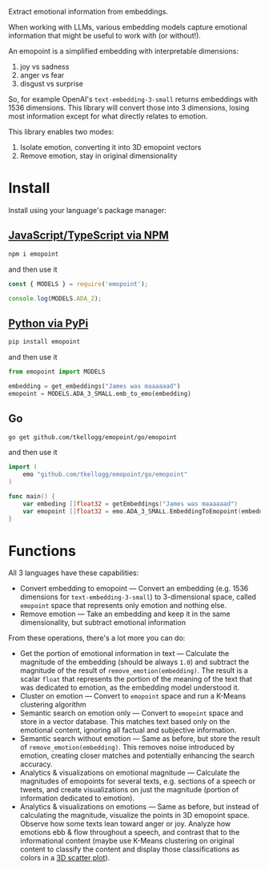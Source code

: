 Extract emotional information from embeddings.

When working with LLMs, various embedding models capture emotional information 
that might be useful to work with (or without!). 

An emopoint is a simplified embedding with interpretable dimensions:
 1. joy vs sadness
 2. anger vs fear
 3. disgust vs surprise

So, for example OpenAI's `text-embedding-3-small` returns embeddings with 1536
dimensions. This library will convert those into 3 dimensions, losing most
information except for what directly relates to emotion.

This library enables two modes:
 1. Isolate emotion, converting it into 3D emopoint vectors
 2. Remove emotion, stay in original dimensionality

# Install
Install using your language's package manager:

## [JavaScript/TypeScript via NPM](https://www.npmjs.com/package/emopoint)
```bash
npm i emopoint
```

and then use it

```javascript
const { MODELS } = require('emopoint');

console.log(MODELS.ADA_2);
```

## [Python via PyPi](https://pypi.org/project/emopoint/)
```bash
pip install emopoint
```
and then use it

```python
from emopoint import MODELS

embedding = get_embeddings("James was maaaaaad")
emopoint = MODELS.ADA_3_SMALL.emb_to_emo(embedding)
```

## Go
```bash
go get github.com/tkellogg/emopoint/go/emopoint
```

and then use it

```go
import (
	emo "github.com/tkellogg/emopoint/go/emopoint"
)

func main() {
	var embeding []float32 = getEmbeddings("James was maaaaaad")
	var emopoint []float32 = emo.ADA_3_SMALL.EmbeddingToEmopoint(embedding)
}
```


# Functions
All 3 languages have these capabilities:
* Convert embedding to emopoint — Convert an embedding (e.g. 1536 dimensions for `text-embedding-3-small`) to 3-dimensional space,
  called `emopoint` space that represents only emotion and nothing else.
* Remove emotion — Take an embedding and keep it in the same dimensionality, but subtract emotional information

From these operations, there's a lot more you can do:
* Get the portion of emotional information in text — Calculate the magnitude of the embedding (should be always `1.0`) and subtract
  the magnitude of the result of `remove_emotion(embedding)`. The result is a scalar `float` that represents the portion of the
  meaning of the text that was dedicated to emotion, as the embedding model understood it.
* Cluster on emotion — Convert to `emopoint` space and run a K-Means clustering algorithm
* Semantic search on emotion only — Convert to `emopoint` space and store in a vector database. This matches text based only on the
  emotional content, ignoring all factual and subjective information.
* Semantic search without emotion — Same as before, but store the result of `remove_emotion(embedding)`. This removes noise introduced
  by emotion, creating closer matches and potentially enhancing the search accuracy.
* Analytics & visualizations on emotional magnitude — Calculate the magnitudes of emopoints for several texts, e.g. sections of a speech 
  or tweets, and create visualizations on just the magnitude (portion of information dedicated to emotion).
* Analytics & visualizations on emotions — Same as before, but instead of calculating the magnitude, visualize the points in 3D emopoint
  space. Observe how some texts lean toward anger or joy. Analyze how emotions ebb & flow throughout a speech, and contrast that to
  the informational content (maybe use K-Means clustering on original content to classify the content and display those classifications
  as colors in a [3D scatter plot](https://plotly.com/python/3d-scatter-plots/)).
